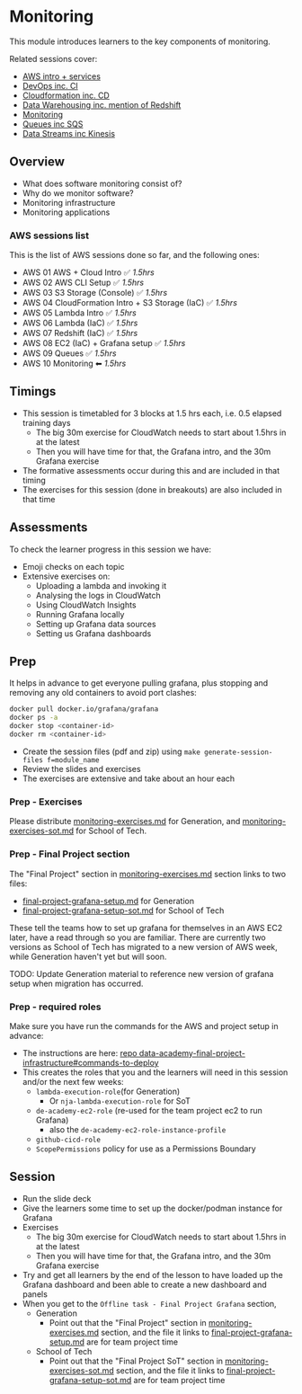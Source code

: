 # Monitoring

This module introduces learners to the key components of monitoring.

Related sessions cover:

- [AWS intro + services](../aws/README.md)
- [DevOps inc. CI](../devops/README.md)
- [Cloudformation inc. CD](../cloudformation/README.md)
- [Data Warehousing inc. mention of Redshift](../data-warehousing/README.md)
- [Monitoring](../monitoring/README.md)
- [Queues inc SQS](../queues/README.md)
- [Data Streams inc Kinesis](../data-streams/README.md)

## Overview

- What does software monitoring consist of?
- Why do we monitor software?
- Monitoring infrastructure
- Monitoring applications

### AWS sessions list

This is the list of AWS sessions done so far, and the following ones:

- AWS 01 AWS + Cloud Intro ✅ _1.5hrs_
- AWS 02 AWS CLI Setup ✅ _1.5hrs_
- AWS 03 S3 Storage (Console) ✅ _1.5hrs_
- AWS 04 CloudFormation Intro + S3 Storage (IaC) ✅ _1.5hrs_
- AWS 05 Lambda Intro ✅ _1.5hrs_
- AWS 06 Lambda (IaC) ✅ _1.5hrs_
- AWS 07 Redshift (IaC) ✅ _1.5hrs_
- AWS 08 EC2 (IaC) + Grafana setup ✅ _1.5hrs_
- AWS 09 Queues ✅ _1.5hrs_
- AWS 10 Monitoring ⬅ _1.5hrs_

## Timings

- This session is timetabled for 3 blocks at 1.5 hrs each, i.e. 0.5 elapsed training days
    - The big 30m exercise for CloudWatch needs to start about 1.5hrs in at the latest
    - Then you will have time for that, the Grafana intro, and the 30m Grafana exercise
- The formative assessments occur during this and are included in that timing
- The exercises for this session (done in breakouts) are also included in that time

## Assessments

To check the learner progress in this session we have:

- Emoji checks on each topic
- Extensive exercises on:
    - Uploading a lambda and invoking it
    - Analysing the logs in CloudWatch
    - Using CloudWatch Insights
    - Running Grafana locally
    - Setting up Grafana data sources
    - Setting us Grafana dashboards

## Prep

It helps in advance to get everyone pulling grafana, plus stopping and removing any old containers to avoid port clashes:

```sh
docker pull docker.io/grafana/grafana
docker ps -a
docker stop <container-id>
docker rm <container-id>
```

- Create the session files (pdf and zip) using `make generate-session-files f=module_name`
- Review the slides and exercises
- The exercises are extensive and take about an hour each

### Prep - Exercises

Please distribute [monitoring-exercises.md](./exercises/monitoring-exercises.md) for Generation, and [monitoring-exercises-sot.md](./exercises/monitoring-exercises.md) for School of Tech.

### Prep - Final Project section

The "Final Project" section in [monitoring-exercises.md](./exercises/monitoring-exercises.md) section links to two files:

- [final-project-grafana-setup.md](./exercises/final-project-grafana-setup.md) for Generation
- [final-project-grafana-setup-sot.md](./exercises/final-project-grafana-setup-sot.md) for School of Tech

These tell the teams how to set up grafana for themselves in an AWS EC2 later, have a read through so you are familiar. There are currently two versions as School of Tech has migrated to a new version of AWS week, while Generation haven't yet but will soon.

TODO: Update Generation material to reference new version of grafana setup when migration has occurred.

### Prep - required roles

Make sure you have run the commands for the AWS and project setup in advance:

- The instructions are here: [repo data-academy-final-project-infrastructure#commands-to-deploy](https://github.com/infinityworks/data-academy-final-project-infrastructure#commands-to-deploy)
- This creates the roles that you and the learners will need in this session and/or the next few weeks:
    - `lambda-execution-role`(for Generation)
        - Or `nja-lambda-execution-role` for SoT
    - `de-academy-ec2-role` (re-used for the team project ec2 to run Grafana)
        - also the `de-academy-ec2-role-instance-profile`
    - `github-cicd-role`
    - `ScopePermissions` policy for use as a Permissions Boundary

## Session

- Run the slide deck
- Give the learners some time to set up the docker/podman instance for Grafana
- Exercises
    - The big 30m exercise for CloudWatch needs to start about 1.5hrs in at the latest
    - Then you will have time for that, the Grafana intro, and the 30m Grafana exercise
- Try and get all learners by the end of the lesson to have loaded up the Grafana dashboard and been able to create a new dashboard and panels
- When you get to the `Offline task - Final Project Grafana` section,
    - Generation
        - Point out that the "Final Project" section in [monitoring-exercises.md](./exercises/monitoring-exercises.md) section, and the file it links to [final-project-grafana-setup.md](./exercises/final-project-grafana-setup.md) are for team project time
    - School of Tech
        - Point out that the "Final Project SoT" section in [monitoring-exercises-sot.md](./exercises/monitoring-exercises-sot.md) section, and the file it links to [final-project-grafana-setup-sot.md](./exercises/final-project-grafana-setup-sot.md) are for team project time
